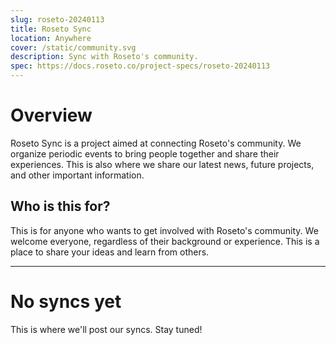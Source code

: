 ```yaml
---
slug: roseto-20240113
title: Roseto Sync
location: Anywhere
cover: /static/community.svg
description: Sync with Roseto's community.
spec: https://docs.roseto.co/project-specs/roseto-20240113
---
```


# Overview

Roseto Sync is a project aimed at connecting Roseto's community. We organize periodic events to bring people together and share their experiences.
This is also where we share our latest news, future projects, and other important information.

## Who is this for?

This is for anyone who wants to get involved with Roseto's community. We welcome everyone, regardless of their background or experience. This is 
a place to share your ideas and learn from others.

---

# No syncs yet
This is where we'll post our syncs. Stay tuned!